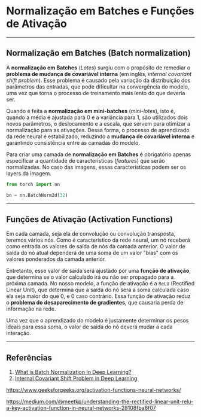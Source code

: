 # **Normalização em Batches e Funções de Ativação** 

___
## **Normalização em Batches** (Batch normalization)

A **normalização em Batches** (*Lotes*) surgiu com o propósito de remediar o **problema de mudança de covariável interna** (em inglês, *internal covariant shift problem*). Esse problema é causado pela variação da distribuição dos parâmetros das entradas, que pode dificultar na convergência do modelo, uma vez que torna o processo de treinamento mais lento do que deveria ser.

Quando é feita a **normalização em mini-batches** (*mini-lotes*), isto é, quando a média é ajustada para 0 e a variância para 1, são utilizados dois novos parâmetros, o deslocamento e a escala, que servem para otimizar a normalização para as ativações. Dessa forma, o processo de aprendizado da rede neural é estabilizado, reduzindo a **mudança de covariável interna** e garantindo consistência entre as camadas do modelo.

Para criar uma camada de **normalização em Batches** é obrigatório apenas especificar a quantidade de características (*features*) que serão normalizadas. No caso das imagens, essas características podem ser os layers da imagem.

```py
from torch import nn

bn = nn.BatchNorm2d(32)
```

___
## **Funções de Ativação** (Activation Functions)

Em cada camada, seja ela de convolução ou convolução transposta, teremos vários nós. Como é característico da rede neural, um nó receberá como entrada os valores de saída de nós da camada anterior. O valor de saída do nó atual dependerá de uma soma de um valor "bias" com os valores ponderados da camada anterior. 

Entretanto, esse valor de saída será ajustado por uma **função de ativação**, que determina se o valor calculado irá ou não ser propagado para a próxima camada. No nosso modelo, a função de ativação é a `ReLU` (Rectified Linear Unit), que determina que a saída do nó será a soma calculada caso ela seja maior do que 0, e 0 caso contrário. Essa função de ativação reduz o **problema do desaparecimento de gradientes**, que causaria perda de informação na rede.

Uma vez que o aprendizado do modelo é justamente determinar os pesos ideais para essa soma, o valor de saída do nó deverá mudar a cada interação.

___
## **Referências**

1. [What is Batch Normalization In Deep Learning?](https://www.geeksforgeeks.org/what-is-batch-normalization-in-deep-learning/)
2. [Internal Covariant Shift Problem in Deep Learning](https://www.geeksforgeeks.org/internal-covariant-shift-problem-in-deep-learning/)

https://www.geeksforgeeks.org/activation-functions-neural-networks/

https://medium.com/@meetkp/understanding-the-rectified-linear-unit-relu-a-key-activation-function-in-neural-networks-28108fba8f07